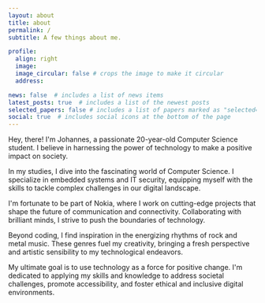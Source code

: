 ```yaml
---
layout: about
title: about
permalink: /
subtitle: A few things about me.

profile:
  align: right
  image: 
  image_circular: false # crops the image to make it circular
  address: 

news: false  # includes a list of news items
latest_posts: true  # includes a list of the newest posts
selected_papers: false # includes a list of papers marked as "selected={true}"
social: true  # includes social icons at the bottom of the page
---
```


Hey, there! I'm Johannes, a passionate 20-year-old Computer Science student. I believe in harnessing the power of technology to make a positive impact on society.

In my studies, I dive into the fascinating world of Computer Science. I specialize in embedded systems and IT security, equipping myself with the skills to tackle complex challenges in our digital landscape.

I'm fortunate to be part of Nokia, where I work on cutting-edge projects that shape the future of communication and connectivity. Collaborating with brilliant minds, I strive to push the boundaries of technology.

Beyond coding, I find inspiration in the energizing rhythms of rock and metal music. These genres fuel my creativity, bringing a fresh perspective and artistic sensibility to my technological endeavors.

My ultimate goal is to use technology as a force for positive change. I'm dedicated to applying my skills and knowledge to address societal challenges, promote accessibility, and foster ethical and inclusive digital environments.
